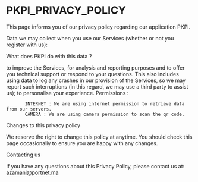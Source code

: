 # PKPI_PRIVACY_POLICY


This page informs you of our privacy policy regarding our application PKPI.


Data we may collect when you use our Services (whether or not you register with us):


What does PKPI do with this data ?


to improve the Services, for analysis and reporting purposes and to offer you technical support or respond to your questions. This also includes using data to log any crashes in our provision of the Services, so we may report such interruptions (in this regard, we may use a third party to assist us);
to personalise your experience.
    Permissions :

           INTERNET : We are using internet permission to retrieve data from our servers.
           CAMERA : We are using camera permission to scan the qr code.

Changes to this privacy policy

We reserve the right to change this policy at anytime. You should check this page occasionally to ensure you are happy with any changes.

Contacting us

If you have any questions about this Privacy Policy, please contact us
at: azamani@portnet.ma
